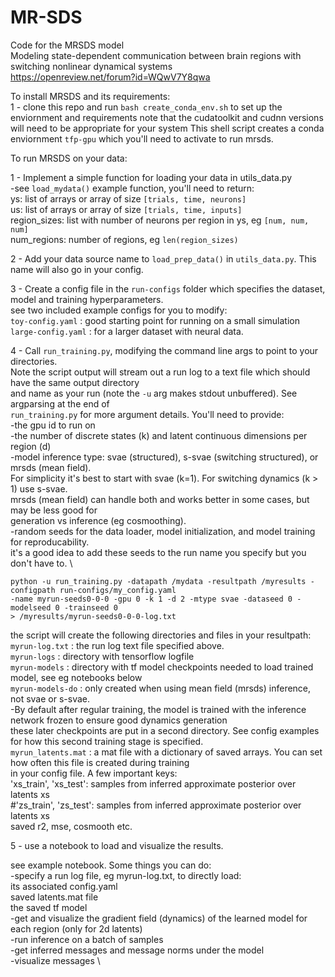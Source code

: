 
# MR-SDS

Code for the MRSDS model \
Modeling state-dependent communication between brain regions with switching nonlinear dynamical systems \
https://openreview.net/forum?id=WQwV7Y8qwa

To install MRSDS and its requirements: \
1 - clone this repo and run `bash create_conda_env.sh` to set up the enviornment and requirements
    note that the cudatoolkit and cudnn versions will need to be appropriate for your system
    This shell script creates a conda enviornment `tfp-gpu` which you'll need to activate to run mrsds.

To run MRSDS on your data:

1 - Implement a simple function for loading your data in utils_data.py \
    -see `load_mydata()` example function, you'll need to return: \
    ys: list of arrays or array of size `[trials, time, neurons]` \
    us: list of arrays or array of size `[trials, time, inputs]` \
    region_sizes: list with number of neurons per region in ys, eg `[num, num, num]` \
    num_regions: number of regions, eg `len(region_sizes)` 

2 - Add your data source name to `load_prep_data()` in `utils_data.py`. This name will also go in your config.

3 - Create a config file in the `run-configs` folder which specifies the dataset, model and training hyperparameters. \
    see two included example configs for you to modify: \
    `toy-config.yaml` : good starting point for running on a small simulation \
    `large-config.yaml` : for a larger dataset with neural data.

4 - Call `run_training.py`, modifying the command line args to point to your directories. \
    Note the script output will stream out a run log to a text file which should have the same output directory \
    and name as your run (note the `-u` arg makes stdout unbuffered). See argparsing at the end of \
    `run_training.py` for more argument details. You'll need to provide: \
    -the gpu id to run on \
    -the number of discrete states (k) and latent continuous dimensions per region (d) \
    -model inference type: svae (structured), s-svae (switching structured), or mrsds (mean field). \
     For simplicity it's best to start with svae (k=1). For switching dynamics (k > 1) use s-svae. \
     mrsds (mean field) can handle both and works better in some cases, but may be less good for \
     generation vs inference (eg cosmoothing). \
    -random seeds for the data loader, model initialization, and model training for reproducability.\
     it's a good idea to add these seeds to the run name you specify but you don't have to. \

```
python -u run_training.py -datapath /mydata -resultpath /myresults -configpath run-configs/my_config.yaml
-name myrun-seeds0-0-0 -gpu 0 -k 1 -d 2 -mtype svae -dataseed 0 -modelseed 0 -trainseed 0
> /myresults/myrun-seeds0-0-0-log.txt
```

   the script will create the following directories and files in your resultpath: \
   `myrun-log.txt` : the run log text file specified above. \
   `myrun-logs`    : directory with tensorflow logfile \
   `myrun-models`  : directory with tf model checkpoints needed to load trained model, see eg notebooks below \
   `myrun-models-do` : only created when using mean field (mrsds) inference, not svae or s-svae. \
    -By default after regular training, the model is trained with the inference network frozen to ensure good dynamics generation \
    these later checkpoints are put in a second directory. See config examples for how this second training stage is specified. \
   `myrun_latents.mat` : a mat file with a dictionary of saved arrays. You can set how often this file is created during training \
   in your config file. A few important keys: \
    'xs_train', 'xs_test': samples from inferred approximate posterior over latents xs \
    #'zs_train', 'zs_test': samples from inferred approximate posterior over latents xs \
    saved r2, mse, cosmooth etc.

5 - use a notebook to load and visualize the results.
 
  see example notebook. Some things you can do: \
  -specify a run log file, eg myrun-log.txt, to directly load: \
   its associated config.yaml \
   saved latents.mat file \
   the saved tf model \
  -get and visualize the gradient field (dynamics) of the learned model for each region (only for 2d latents) \
  -run inference on a batch of samples \
  -get inferred messages and message norms under the model \
  -visualize messages \

